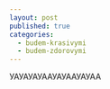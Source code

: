 ```yaml
---
layout: post
published: true
categories:
  - budem-krasivymi
  - budem-zdorovymi
---
```

УАУАУАУААУАУААУАУАА
